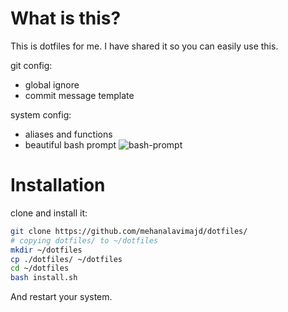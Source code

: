 # What is this?
This is dotfiles for me. I have shared it so you can easily use this.

git config:
- global ignore
- commit message template

system config:
- aliases and functions
- beautiful bash prompt ![bash-prompt](https://user-images.githubusercontent.com/74927578/157302605-d1031959-17e2-47e8-84c5-4e39f5b54802.png)

# Installation
clone and install it:
```bash
git clone https://github.com/mehanalavimajd/dotfiles/
# copying dotfiles/ to ~/dotfiles
mkdir ~/dotfiles
cp ./dotfiles/ ~/dotfiles
cd ~/dotfiles
bash install.sh
```
And restart your system.
